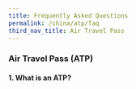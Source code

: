 ```yaml
---
title: Frequently Asked Questions
permalink: /china/atp/faq
third_nav_title: Air Travel Pass
---
```


### **Air Travel Pass (ATP)**

#### 1. What is an ATP?
